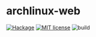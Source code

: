 # archlinux-web

[![Hackage](https://img.shields.io/hackage/v/arch-hs.svg?logo=haskell)](https://hackage.haskell.org/package/archlinux-web)
[![MIT license](https://img.shields.io/badge/license-MIT-blue.svg)](LICENSE)
![build](https://github.com/berberman/archlinux-web/workflows/build/badge.svg)
